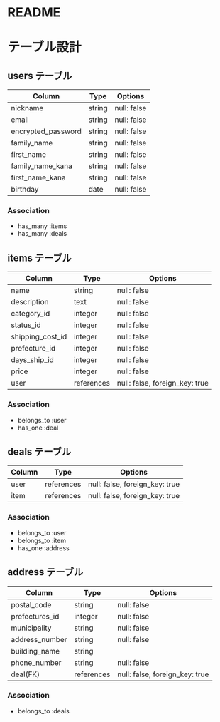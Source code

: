 # README

# テーブル設計
## users テーブル
| Column               | Type   | Options     |
| ----------           | ------ | ----------- |
| nickname             | string | null: false |
| email                | string | null: false |
| encrypted_password   | string | null: false |
| family_name          | string | null: false |
| first_name           | string | null: false |
| family_name_kana     | string | null: false |
| first_name_kana      | string | null: false |
| birthday             | date   | null: false |
### Association
- has_many :items
- has_many :deals

## items テーブル
| Column              | Type       | Options                        |
| -----------         | ---------- | ------------------------------ |
| name                | string     | null: false                    |
| description         | text       | null: false                    |
| category_id         | integer    | null: false                    |
| status_id           | integer    | null: false                    |
| shipping_cost_id    | integer    | null: false                    |
| prefecture_id       | integer    | null: false                    |
| days_ship_id        | integer    | null: false                    |
| price               | integer    | null: false                    |
| user                | references | null: false, foreign_key: true |
### Association
- belongs_to :user
- has_one :deal

## deals テーブル
| Column      | Type       | Options                        |
| ----------- | ---------- | ------------------------------ |
| user        | references | null: false, foreign_key: true |
| item        | references | null: false, foreign_key: true |
### Association
- belongs_to :user
- belongs_to :item
- has_one :address

## address テーブル
| Column              | Type       | Options                        |
| -----------         | ---------- | ------------------------------ |
| postal_code         | string     | null: false                    |
| prefectures_id      | integer    | null: false                    |
| municipality        | string     | null: false                    |
| address_number      | string     | null: false                    |
| building_name       | string     |                                |
| phone_number        | string     | null: false                    |
| deal(FK)           | references | null: false, foreign_key: true |
### Association
- belongs_to :deals

<!-- sabunn -->